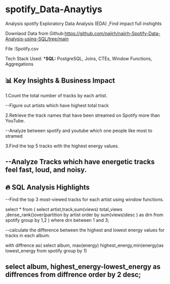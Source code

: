 # spotify_Data-Anaytiys
Analysis spotify Exploratory Data Analysis (EDA) ,Find impact full inshights

Downlaod Data from Github:https://github.com/najirh/najirh-Spotify-Data-Analysis-using-SQL/tree/main

File :Spotify.csv


Tech Stack Used:
***SQL:** PostgreSQL, Joins, CTEs, Window Functions, Aggregations 

## 📊 Key Insights & Business Impact

1.Count the total number of tracks by each artist.

--Figure out artists which have highest  total track 

2.Retrieve the track names that have been streamed on Spotify more than YouTube.

--Analyze between spotify and youtube which one people like most to  stramed 

3.Find the top 5 tracks with the highest energy values.

--Analyze Tracks which have energetic tracks feel fast, loud, and noisy. 
----

## 🔥 SQL Analysis Highlights

--Find the top 3 most-viewed tracks for each artist using window functions.

select * from (
select artist,track,sum(views) total_views
,dense_rank()over(partition by artist order by sum(views)desc ) as drn 
from spotify 
group by 1,2
) where drn between 1 and 3;


--calculate the difference between the highest and lowest energy values for tracks in each album.

with diffrence as(
select album, max(energy) highest_energy,min(energy)as 
lowest_energy from spotify
group by 1)

select album, highest_energy-lowest_energy as diffrences
from diffrence
order by 2 desc;
---
